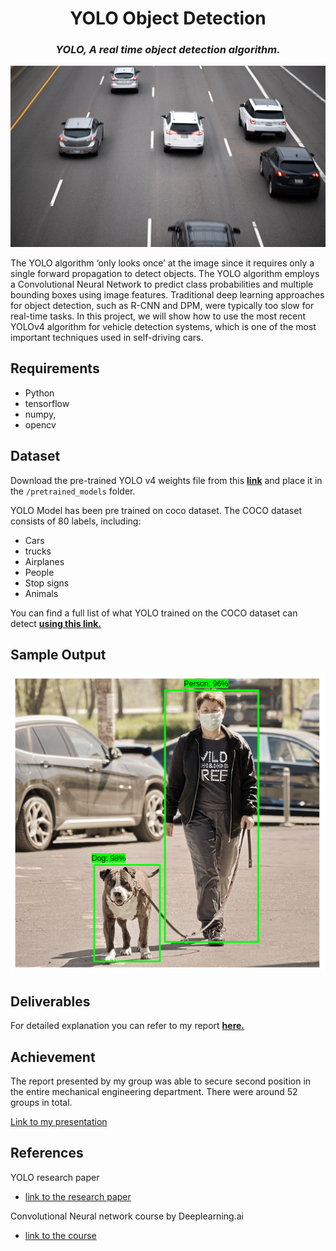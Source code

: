 <div align="center">
<h1> YOLO Object Detection </h1>
<i><h3>YOLO, A real time object detection algorithm.</h3></i>
</div>

![](https://github.com/raofida75/YOLO-Object-Detection/blob/main/Images/detection.jpg)

The YOLO algorithm ‘only looks once’ at the image since it requires only a single forward propagation to detect objects. The YOLO algorithm employs a Convolutional Neural Network to predict class probabilities and multiple bounding boxes using image features. Traditional deep learning approaches for object detection, such as R-CNN and DPM, were typically too slow for real-time tasks. In this project, we will show how to use the most recent YOLOv4 algorithm for vehicle detection systems, which is one of the most important techniques used in self-driving cars.

## Requirements
- Python
- tensorflow 
- numpy, 
- opencv


## Dataset

Download the pre-trained YOLO v4 weights file from this <a href="https://sourceforge.net/projects/darknet-yolo.mirror/files/darknet_yolo_v4_pre/yolov4.weights/download" target="_blank"><b>link</b></a> and place it in the `/pretrained_models` folder.

YOLO Model has been pre trained on coco dataset.
The COCO dataset consists of 80 labels, including:

- Cars 
- trucks
- Airplanes
- People
- Stop signs
- Animals

You can find a full list of what YOLO trained on the COCO dataset can detect <a href="https://github.com/pjreddie/darknet/blob/master/data/coco.names" target="_blank"><b>using this link.</b></a>

## Sample Output
<p align="center">
<img src="https://github.com/raofida75/YOLO-Object-Detection/blob/main/Images/output.png" width="750"/>
</p>

## Deliverables
For detailed explanation you can refer to my report <a href="https://github.com/raofida75/YOLO-Object-Detection/blob/main/docs/Final%20Report.pdf"
target="_blank"><b>here.</b></a>

## Achievement
The report presented by my group was able to secure second position in the entire mechanical engineering department. There were around 52 groups in total.

[Link to my presentation](https://www.youtube.com/watch?v=c6kijZ1vYnQ)

## References
YOLO research paper
  - [link to the research paper](https://github.com/raofida75/YOLO-Object-Detection/blob/main/docs/YOLO%20Paper.pdf)

Convolutional Neural network course by Deeplearning.ai 
  - [link to the course](https://www.coursera.org/learn/convolutional-neural-networks?specialization=deep-learning)
